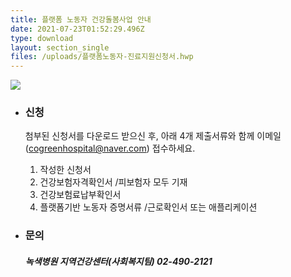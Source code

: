 ```yaml
---
title: 플랫폼 노동자 건강돌봄사업 안내
date: 2021-07-23T01:52:29.496Z
type: download
layout: section_single
files: /uploads/플랫폼노동자-진료지원신청서.hwp
---
```

![](/uploads/플랫폼-노동자-건강돌봄사업_포스터-최종-.jpg)



* ### **신청**

  첨부된 신청서를 다운로드 받으신 후, 
  아래 4개 제출서류와 함께 이메일(cogreenhospital@naver.com) 접수하세요.

  1. 작성한 신청서
  2. 건강보험자격확인서 /피보험자 모두 기재
  3. 건강보험료납부확인서
  4. 플랫폼기반 노동자 증명서류 /근로확인서 또는 애플리케이션


* ### **문의**

  ##### 녹색병원 지역건강센터(사회복지팀)  02-490-2121
